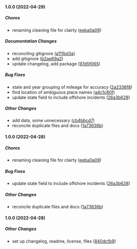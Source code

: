 #### 1.0.0 (2022-04-29)

##### Chores

*  renaming cleaning file for clairty ([eeba0a09](https://github.com/jmceager/phmsa_clean/commit/eeba0a09241a8b63296d4e0e6de755f74051385d))

##### Documentation Changes

*  reconciling gitignore ([a111bd3a](https://github.com/jmceager/phmsa_clean/commit/a111bd3a86a17039f27ce8e4107ca17bc4134992))
*  add gitignore ([b2ae69a2](https://github.com/jmceager/phmsa_clean/commit/b2ae69a2c7cff94d5f4277d94190a9988a99c867))
*  update changelog, add package ([97d5f065](https://github.com/jmceager/phmsa_clean/commit/97d5f065a5fd392d24cbf569e3c4857fb736df32))

##### Bug Fixes

*  state and year grouping of mileage for accuracy ([2a2336f8](https://github.com/jmceager/phmsa_clean/commit/2a2336f845aeebff86fa9db2926e05a33a87a38a))
*  find location of ambiguous place names ([a4c1c80f](https://github.com/jmceager/phmsa_clean/commit/a4c1c80f0206702089c8db5c23a4f41fe4a50a8a))
*  update state field to include offshore incidents ([26a3b628](https://github.com/jmceager/phmsa_clean/commit/26a3b6281c479e2023c7c945bc9a7389f8906b5c))

##### Other Changes

*  add data, some unnecessary ([cb4bbcd7](https://github.com/jmceager/phmsa_clean/commit/cb4bbcd760a446b7676e0554a7786c46d176a1d5))
*  reconcile duplicate files and docs ([1a73636b](https://github.com/jmceager/phmsa_clean/commit/1a73636b094e1fdf7568691dfcf897cfa2cf422d))

#### 1.0.0 (2022-04-28)

##### Chores

*  renaming cleaning file for clairty ([eeba0a09](https://github.com/jmceager/phmsa_clean/commit/eeba0a09241a8b63296d4e0e6de755f74051385d))

##### Bug Fixes

*  update state field to include offshore incidents ([26a3b628](https://github.com/jmceager/phmsa_clean/commit/26a3b6281c479e2023c7c945bc9a7389f8906b5c))

##### Other Changes

*  reconcile duplicate files and docs ([1a73636b](https://github.com/jmceager/phmsa_clean/commit/1a73636b094e1fdf7568691dfcf897cfa2cf422d))

#### 1.0.0 (2022-04-28)

##### Other Changes

*  set up changelog, readme, license, files ([840dcfb9](https://github.com/jmceager/phmsa_clean/commit/840dcfb9d4c6d5e452797f4c4d195a3987df0280))


